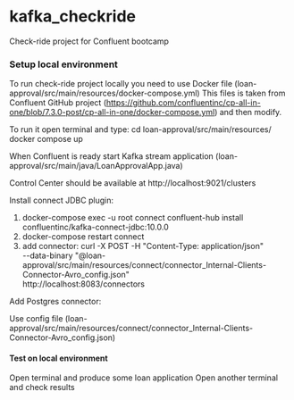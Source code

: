 # kafka_checkride
Check-ride project for Confluent bootcamp

### Setup local environment
To run check-ride project locally you need to use Docker file (loan-approval/src/main/resources/docker-compose.yml)
This files is taken from Confluent GitHub project (https://github.com/confluentinc/cp-all-in-one/blob/7.3.0-post/cp-all-in-one/docker-compose.yml) and then modify.

To run it open terminal and type: 
cd loan-approval/src/main/resources/
docker compose up

When Confluent is ready start Kafka stream application (loan-approval/src/main/java/LoanApprovalApp.java)

Control Center should be available at http://localhost:9021/clusters

Install connect JDBC plugin:

1. docker-compose exec -u root connect confluent-hub install confluentinc/kafka-connect-jdbc:10.0.0
2. docker-compose restart connect
3. add connector:
   curl -X POST -H "Content-Type: application/json" \
   --data-binary "@loan-approval/src/main/resources/connect/connector_Internal-Clients-Connector-Avro_config.json" \
   http://localhost:8083/connectors

Add Postgres connector:

Use config file (loan-approval/src/main/resources/connect/connector_Internal-Clients-Connector-Avro_config.json)

#### Test on local environment 
Open terminal and produce some loan application
Open another terminal and check results
